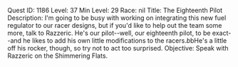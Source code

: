 Quest ID: 1186
Level: 37
Min Level: 29
Race: nil
Title: The Eighteenth Pilot
Description: I'm going to be busy with working on integrating this new fuel regulator to our racer designs, but if you'd like to help out the team some more, talk to Razzeric. He's our pilot--well, our eighteenth pilot, to be exact--and he likes to add his own little modifications to the racers.$b$bHe's a little off his rocker, though, so try not to act too surprised.
Objective: Speak with Razzeric on the Shimmering Flats.

